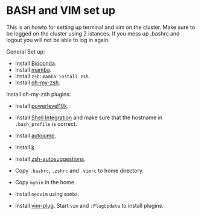 # BASH and VIM set up

This is an howto for setting up terminal and vim on the cluster.
Make sure to be logged on the cluster using 2 istances. If you mess up .bashrc and logout you will not be able to log in again.

General Set up:



- Install [Bioconda](https://github.com/ohmybash/oh-my-bash).
- Install [mamba](https://github.com/mamba-org/mamba).
- Install `zsh`: `mamba install zsh`.
- Install [oh-my-zsh](https://ohmyz.sh/).

Install oh-my-zsh plugins:
- Install [powerlevel10k](https://github.com/romkatv/powerlevel10k#oh-my-zsh).
- Install [Shell Integration](https://iterm2.com/documentation-shell-integration.html) and make sure that the hostname in `.bash_profile` is correct.
- Install [autojump](https://github.com/c1au6i0/autojump).
- Install [k](https://github.com/supercrabtree/k)
- Install [zsh-autosuggestions](https://github.com/zsh-users/zsh-autosuggestions/blob/master/INSTALL.md).


- Copy `.bashrc`, `.zshrc` and `.vimrc` to home directory.
- Copy `mybin` in the home.
- Install `neovim` using `mamba`.
- Install [vim-plug](https://github.com/junegunn/vim-plug).
Start `vim` and `:PlugUpdate` to install plugins.


